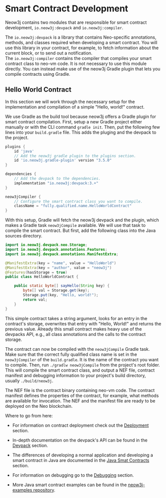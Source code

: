 # Smart Contract Development

Neow3j contains two modules that are responsible for smart contract development, `io.neow3j:devpack`
and `io.neow3j:compiler`.  

The `io.neow3j:devpack` is a library that contains Neo-specific annotations, methods, and classes
required when developing a smart contract. You will use this library in your contract, for example,
to fetch information about the current block, or to send out a notification.  
The `io.neow3j:compiler` contains the compiler that compiles your smart contract class to neo-vm
code. It is not necessary to use this module directly. You can instead make use of the neow3j Gradle 
plugin that lets you compile contracts using Gradle.


## Hello World Contract

In this section we will work through the necessary setup for the implementation and compilation of a
simple "Hello, world!" contract. 

We use Gradle as the build tool because neow3j offers a Gradle plugin for smart contract
compilation. First, setup a new Gradle project either manually or with the CLI command 
`gradle init`. Then, put the following few lines into your `build.gradle` file. This adds the
pluging and the devpack to the project.

```groovy
plugins {
    id 'java'
    // Add the neow3j gradle plugin to the plugins section.
    id 'io.neow3j.gradle-plugin' version "3.5.0"
}

dependencies {
    // Add the devpack to the dependencies.
    implementation "io.neow3j:devpack:3.+"
}

neow3jCompiler {
    // Configure the smart contract class you want to compile.
    className = "fully.qualified.name.HelloWorldContract"
}
```

With this setup, Gradle will fetch the neow3j devpack and the plugin, which makes a Gradle task
`neow3jCompile` available. We will use that task to compile the smart contract. But first, add the
following class into the Java sources directory.

```java
import io.neow3j.devpack.neo.Storage;
import io.neow3j.devpack.annotations.Features;
import io.neow3j.devpack.annotations.ManifestExtra;

@ManifestExtra(key = "name", value = "HelloWorld")
@ManifestExtra(key = "author", value = "neow3j")
@Features(hasStorage = true)
public class HelloWorldContract {

    public static byte[] sayHello(String key) {
        byte[] val = Storage.get(key);
        Storage.put(key, "Hello, world!");
        return val;
    }
}
```

This simple contract takes a string argument, looks for an entry in the contract's storage,
overwrites that entry with "Hello, World!" and returns the previous value. Already this small
contract makes heavy use of the devpacks API, e.g., all class annotations and the calls to the
contract storage.

The contract can now be compiled with the `neow3jCompile` Gradle task. Make sure that the correct
fully qualified class name is set in the `neow3jCompiler` of the `build.gradle`. It is the name of
the contract you want to compile. Then, run `./gradlw neow3jCompile` from the project's root folder.
This will compile the smart contract class, and output a NEF file, contract manifest and debugging
information to your project's build directory, usually `./build/neow3j`.

The NEF file is the contract binary containing neo-vm code. The contract manifest defines the
properties of the contract, for example, what methods are available for invocation. The NEF and the
manifest file are ready to be deployed on the Neo blockchain. 

Where to go from here:

- For information on contract deployment check out the 
[Deployment](neo3_guides/compiler_devpack/deployment.md#Deployment) section. 

- In-depth documentation on the devpack's API can be found in the
[Devpack](neo3_guides/compiler_devpack/devpack.md#Devpack) section.

- The differences of developing a normal application and developing a smart contract in Java are
documented in the 
[Java Smat Contracts](neo3_guides/compiler_devpack/java_smart_contracts.md#java-smart-contracts) 
section. 

- For information on debugging go to the
[Debugging](neo3_guides/compiler_devpack/debugging.md#debugging) section.


- More Java smart contract examples can be found in the 
[neow3j-examples repository](https://github.com/neow3j/neow3j-examples-java).


